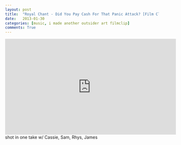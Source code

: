 ```yaml
---
layout: post
title:  "Royal Chant - Did You Pay Cash For That Panic Attack? [Film Clip]"
date:   2013-01-30
categories: [music, i made another outsider art filmclip]
comments: True
---
```

<iframe width="560" height="315" src="https://www.youtube.com/embed/QvQLmaOj7z4" frameborder="0" allow="accelerometer; autoplay; encrypted-media; gyroscope; picture-in-picture" allowfullscreen></iframe>
shot in one take w/ Cassie, Sam, Rhys, James
